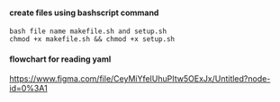 #### create files using bashscript command

```
bash file name makefile.sh and setup.sh
chmod +x makefile.sh && chmod +x setup.sh
```


#### flowchart for reading yaml
https://www.figma.com/file/CeyMiYfeIUhuPItw5OExJx/Untitled?node-id=0%3A1
